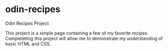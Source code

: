 # odin-recipes
Odin Recipes Project

This project is a simple page containing a few of my favorite recipes. Completeting this project will allow me to demonstrate my understanding of basic HTML and CSS.